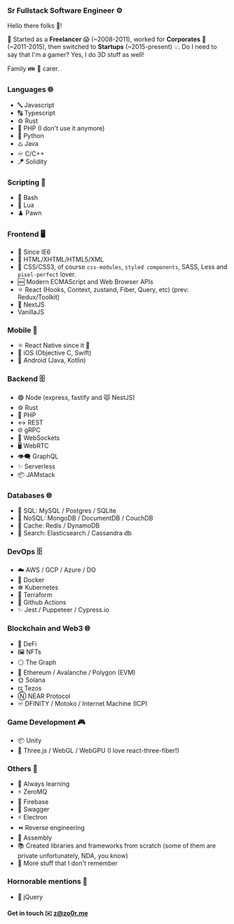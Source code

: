 ### Sr Fullstack Software Engineer ⚙️

Hello there folks 👋!

🌱 Started as a **Freelancer** 😱 (~2008-2011), worked for **Corporates** 🏢 (~2011-2015), then switched to **Startups** (~2015-present) 💡. Do I need to say that I'm a gamer? Yes, I do 3D stuff as well!

Family 👪 🐶 carer.

### Languages 🌐

- 🔤 Javascript
- 🔠 Typescript
- ⚙️ Rust
- 🐘 PHP (I don't use it anymore)
- 🐍 Python
- ♨️ Java
- ♾️ C/C++
- 🪁 Solidity

### Scripting 📜
- 📜 Bash
- 🔵 Lua
- ♟️ Pawn

### Frontend 🖥️

- 🥷 Since IE6
- 📄 HTML/XHTML/HTML5/XML
- 🎨 CSS/CSS3, of course `css-modules`, `styled components`, SASS, Less and `pixel-perfect` lover.
- 🆕 Modern ECMAScript and Web Browser APIs
- ⚛️ React (Hooks, Context, zustand, Fiber, Query, etc) (prev: Redux/Toolkit)
- 🔺 NextJS
- VanillaJS

### Mobile 📱

- ⚛️ React Native since it 🌱
- 📲 iOS (Objective C, Swift)
- 🤖 Android (Java, Kotlin)

### Backend 🗄️

- 🟢 Node (express, fastify and 😾 NestJS)
- ⚙️ Rust
- 🐘 PHP
- ↔️ REST
- 🌐 gRPC
- 🔄 WebSockets
- 🖥️ WebRTC
- 👁️‍🗨️ GraphQL
- ✨ Serverless
- 📦 JAMstack

### Databases 🌐

- 💾 SQL: MySQL / Postgres / SQLite
- 🔀 NoSQL: MongoDB / DocumentDB / CouchDB
- 🚀 Cache: Redis / DynamoDB
- 🔎 Search: Elasticsearch / Cassandra db

### DevOps 🗄️

- ☁️ AWS / GCP / Azure / DO
- 🐳 Docker
- ☸️ Kubernetes
- 📝 Terraform
- 🤖 Github Actions
- ✨ Jest / Puppeteer / Cypress.io

### Blockchain and Web3 🌐

- 🔀 DeFi
- 🖼️ NFTs
- ⚪ The Graph
- 💎 Ethereum / Avalanche / Polygon (EVM)
- 🌞 Solana
- ꜩ Tezos
- Ⓝ NEAR Protocol
- ♾️ DFINITY / Motoko / Internet Machine (ICP)

### Game Development 🎮

- 📦 Unity
- 💎 Three.js / WebGL / WebGPU (I love react-three-fiber!)

### Others 🔀
- 🌱 Always learning
- ⚡ ZeroMQ
- 📙 Firebase
- 📗 Swagger
- ⚡ Electron
- ⏪ Reverse engineering
- 🔂 Assembly
- 📚 Created libraries and frameworks from scratch (some of them are private unfortunately, NDA, you know)
- 🤯 More stuff that I don't remember

### Hornorable mentions 👑
- 👴 jQuery


#### Get in touch ✉️ z@zo0r.me
